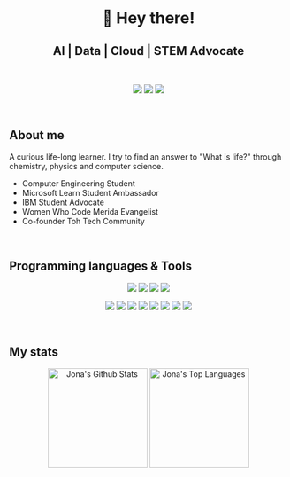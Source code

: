 <h1 align="center"> 👋 Hey there!</h1>
<h2 align="center"> AI | Data | Cloud | STEM Advocate </h2>
</br>

<p align="center">
<a  href="https://instagram.com/jona866"><img  src="https://img.shields.io/badge/-Instagram-2f2f2f?style=rounded-square&logo=instagram&logoColor=b299df"></a>
<a  href="https://www.linkedin.com/in/jona866/"><img  src="https://img.shields.io/badge/-LinkedIn-2f2f2f?style=rounded-square&logo=linkedin&logoColor=b299df"></a>
<a  href="https://twitter.com/jona866_"><img  src="https://img.shields.io/badge/-Twitter-2f2f2f?style=rounded-square&logo=twitter&logoColor=b299df"></a>
</p></br>

<h2>About me</h2>

A curious life-long learner. I try to find an answer to "What is life?" through chemistry, physics and computer science.
<ul>
  <li>Computer Engineering Student</li>
  <li>Microsoft Learn Student Ambassador</li>
  <li>IBM Student Advocate</li>
  <li>Women Who Code Merida Evangelist</li>
  <li>Co-founder Toh Tech Community</li>
</ul>
</br>

<h2>Programming languages & Tools</h2>
<div align="center">
<a  href="#"><img  src="https://img.shields.io/badge/-Python-2f2f2f?style=rounded-square&logo=python&logoColor=b299df"></a>
<a  href="#"><img  src="https://img.shields.io/badge/-JavaScript-2f2f2f?style=rounded-square&logo=javascript&logoColor=b299df"></a>
<a  href="#"><img  src="https://img.shields.io/badge/-CSS-2f2f2f?style=rounded-square&logo=css3&logoColor=b299df"></a>
<a  href="#"><img  src="https://img.shields.io/badge/-HTML-2f2f2f?style=rounded-square&logo=html5&logoColor=b299df"></a>

<a  href="#"><img  src="https://img.shields.io/badge/-Azure-2f2f2f?style=rounded-square&logo=microsoftazure&logoColor=b299df"></a>
<a  href="#"><img  src="https://img.shields.io/badge/-Amazon%20AWS-2f2f2f?style=rounded-square&logo=amazonaws&logoColor=b299df"></a>
<a  href="#"><img  src="https://img.shields.io/badge/-IBM%20Cloud-2f2f2f?style=rounded-square&logo=ibmcloud&logoColor=b299df"></a>
<a  href="#"><img  src="https://img.shields.io/badge/-MySQL-2f2f2f?style=rounded-square&logo=mysql&logoColor=b299df"></a>
<a  href="#"><img  src="https://img.shields.io/badge/-MongoDB-2f2f2f?style=rounded-square&logo=mongodb&logoColor=b299df"></a>
<a  href="#"><img  src="https://img.shields.io/badge/-Linux-2f2f2f?style=rounded-square&logo=linux&logoColor=b299df"></a>
<a  href="#"><img  src="https://img.shields.io/badge/-Git-2f2f2f?style=rounded-square&logo=git&logoColor=b299df"></a>
<a  href="#"><img  src="https://img.shields.io/badge/-GitHub-2f2f2f?style=rounded-square&logo=github&logoColor=b299df"></a>
</div></br>

<h2>My stats</h2>
<div align="center">
    <img  alt="Jona's Github Stats"  src="https://github-readme-stats.vercel.app/api?username=jona866&show_icons=true&include_all_commits=true&count_private=true&theme=react&hide_border=true&bg_color=0D1117&title_color=f2f2f2&icon_color=b299df"  height="180"/>
    <img  alt="Jona's Top Languages"  src="https://github-readme-stats.vercel.app/api/top-langs/?username=jona866&langs_count=10&layout=compact&theme=react&hide_border=true&bg_color=0D1117&title_color=f2f2f2&icon_color=b299df"  height="180"/>
</div></br>